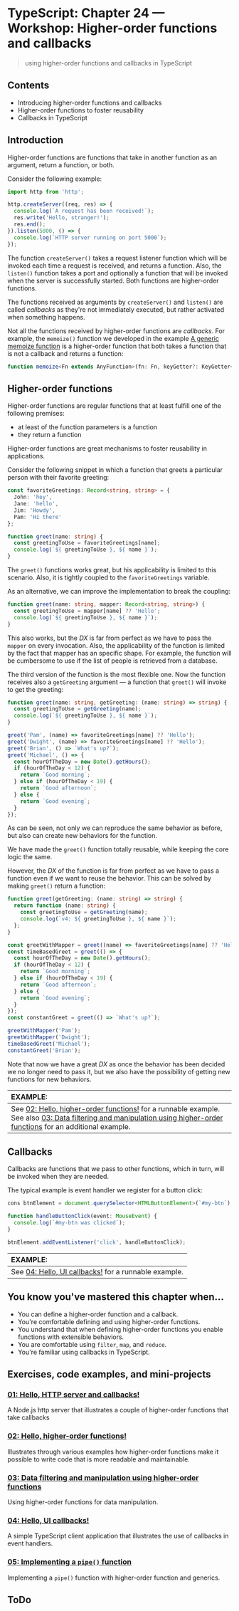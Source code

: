 # TypeScript: Chapter 24 &mdash; Workshop: Higher-order functions and callbacks
> using higher-order functions and callbacks in TypeScript

## Contents
+ Introducing higher-order functions and callbacks
+ Higher-order functions to foster reusability
+ Callbacks in TypeScript

## Introduction

Higher-order functions are functions that take in another function as an argument, return a function, or both.

Consider the following example:

```typescript
import http from 'http';

http.createServer((req, res) => {
  console.log(`A request has been received!`);
  res.write('Hello, stranger!');
  res.end();
}).listen(5000, () => {
  console.log(`HTTP server running on port 5000`);
});
```

The function `createServer()` takes a request listener function which will be invoked each time a request is received, and returns a function. Also, the `listen()` function takes a port and optionally a function that will be invoked when the server is successfully started. Both functions are higher-order functions.

The functions received as arguments by `createServer()` and `listen()` are called *callbacks* as they're not immediately executed, but rather activated when something happens.

Not all the functions received by higher-order functions are *callbacks*. For example, the `memoize()` function we developed in the example [A generic memoize function](../22-ws-typescript-generics-and-conditional-types07-generic-memoize) is a higher-order function that both takes a function that is not a callback and returns a function:

```typescript
function memoize<Fn extends AnyFunction>(fn: Fn, keyGetter?: KeyGetter<Fn>): Fn {...}
```

## Higher-order functions

Higher-order functions are regular functions that at least fulfill one of the following premises:
+ at least of the function parameters is a function
+ they return a function

Higher-order functions are great mechanisms to foster reusability in applications.

Consider the following snippet in which a function that greets a particular person with their favorite greeting:

```typescript
const favoriteGreetings: Record<string, string> = {
  John: 'hey',
  Jane: 'hello',
  Jim: 'Howdy',
  Pam: 'Hi there'
};

function greet(name: string) {
  const greetingToUse = favoriteGreetings[name];
  console.log(`${ greetingToUse }, ${ name }`);
}
```

The `greet()` functions works great, but his applicability is limited to this scenario. Also, it is tightly coupled to the `favoriteGreetings` variable.

As an alternative, we can improve the implementation to break the coupling:

```typescript
function greet(name: string, mapper: Record<string, string>) {
  const greetingToUse = mapper[name] ?? 'Hello';
  console.log(`${ greetingToUse }, ${ name }`);
}
```

This also works, but the *DX* is far from perfect as we have to pass the `mapper` on every invocation. Also, the applicability of the function is limited by the fact that mapper has an specific shape. For example, the function will be cumbersome to use if the list of people is retrieved from a database.

The third version of the function is the most flexible one. Now the function receives also a `getGreeting` argument &mdash; a function that `greet()` will invoke to get the greeting:

```typescript
function greet(name: string, getGreeting: (name: string) => string) {
  const greetingToUse = getGreeting(name);
  console.log(`${ greetingToUse }, ${ name }`);
}

greet('Pam', (name) => favoriteGreetings[name] ?? 'Hello');
greet('Dwight', (name) => favoriteGreetings[name] ?? 'Hello');
greet('Brian', () => `What's up?`);
greet('Michael', () => {
  const hourOfTheDay = new Date().getHours();
  if (hourOfTheDay < 12) {
    return `Good morning`;
  } else if (hourOfTheDay < 19) {
    return `Good afternoon`;
  } else {
    return `Good evening`;
  }
});
```

As can be seen, not only we can reproduce the same behavior as before, but also can create new behaviors for the function.

We have made the `greet()` function totally reusable, while keeping the core logic the same.

However, the *DX* of the function is far from perfect as we have to pass a function even if we want to reuse the behavior. This can be solved by making `greet()` return a function:

```typescript
function greet(getGreeting: (name: string) => string) {
  return function (name: string) {
    const greetingToUse = getGreeting(name);
    console.log(`v4: ${ greetingToUse }, ${ name }`);
  };
}

const greetWithMapper = greet((name) => favoriteGreetings[name] ?? 'Hello');
const timeBasedGreet = greet(() => {
  const hourOfTheDay = new Date().getHours();
  if (hourOfTheDay < 12) {
    return `Good morning`;
  } else if (hourOfTheDay < 19) {
    return `Good afternoon`;
  } else {
    return `Good evening`;
  }
});
const constantGreet = greet(() => `What's up?`);

greetWithMapper('Pam');
greetWithMapper('Dwight');
timeBasedGreet('Michael');
constantGreet('Brian');
```

Note that now we have a great *DX* as once the behavior has been decided we no longer need to pass it, but we also have the possibility of getting new functions for new behaviors.

| EXAMPLE: |
| :------- |
| See [02: Hello, higher-order functions!](02-hello-higher-order-functions) for a runnable example. See also [03: Data filtering and manipulation using higher-order functions](03-data-filtering-and-manipulation) for an additional example. |


## Callbacks

Callbacks are functions that we pass to other functions, which in turn, will be invoked when they are needed.

The typical example is event handler we register for a button click:

```typescript
cons btnElement = document.querySelector<HTMLButtonElement>(`#my-btn`);

function handleButtonClick(event: MouseEvent) {
  console.log(`#my-btn was clicked`);
}

btnElement.addEventListener('click', handleButtonClick);
```

| EXAMPLE: |
| :------- |
| See [04: Hello, UI callbacks!](04-hello-ui-callbacks) for a runnable example. |


## You know you've mastered this chapter when...
+ You can define a higher-order function and a callback.
+ You're comfortable defining and using higher-order functions.
+ You understand that when defining higher-order functions you enable functions with extensible behaviors.
+ You are comfortable using `filter`, `map`, and `reduce`.
+ You're familiar using callbacks in TypeScript.

## Exercises, code examples, and mini-projects

### [01: Hello, HTTP server and callbacks!](01-hello-http-server-callbacks)
A Node.js http server that illustrates a couple of higher-order functions that take callbacks

### [02: Hello, higher-order functions!](02-hello-higher-order-functions)
Illustrates through various examples how higher-order functions make it possible to write code that is more readable and maintainable.

### [03: Data filtering and manipulation using higher-order functions](03-data-filtering-and-manipulation)
Using higher-order functions for data manipulation.

### [04: Hello, UI callbacks!](04-hello-ui-callbacks)
A simple TypeScript client application that illustrates the use of callbacks in event handlers.

### [05: Implementing a `pipe()` function](05-pipe-function)
Implementing a `pipe()` function with higher-order function and generics.

## ToDo
